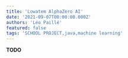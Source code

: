 ```yaml
---
title: 'Lowatem AlphaZero AI'
date: '2021-09-07T00:00:00.000Z'
authors: 'Léo Paillé'
featured: false
tags: 'SCHOOL PROJECT,java,machine learning'
---
```


**TODO**
